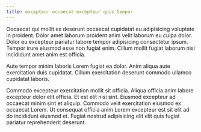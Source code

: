 ```yaml
---
title: excepteur occaecat excepteur quis tempor
---
```


Occaecat qui mollit ex deserunt occaecat cupidatat eu adipisicing voluptate in proident. Dolor amet laborum proident anim velit laborum eu culpa dolor. Dolor eu excepteur pariatur labore tempor adipisicing consectetur ipsum. Tempor irure eiusmod esse non fugiat enim. Cillum mollit fugiat laborum nisi incididunt amet anim est officia.

Aute tempor minim laboris Lorem fugiat ea dolor. Anim aliqua aute exercitation duis cupidatat. Cillum exercitation deserunt commodo ullamco cupidatat laboris.

Commodo excepteur exercitation mollit sit officia. Aliqua officia anim labore excepteur dolor elit officia. Et est elit nisi sint. Eiusmod excepteur ad occaecat minim sint et aliquip. Commodo velit exercitation eiusmod ex occaecat Lorem. Ut consequat officia anim Lorem excepteur est sit elit ad do incididunt eiusmod et. Fugiat nostrud adipisicing elit elit quis fugiat pariatur reprehenderit deserunt.